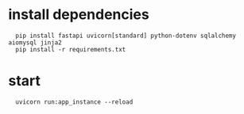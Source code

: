 # install dependencies

```
  pip install fastapi uvicorn[standard] python-dotenv sqlalchemy aiomysql jinja2
  pip install -r requirements.txt
```

# start

```
  uvicorn run:app_instance --reload
```
